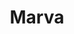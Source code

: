---
title: "Marva"
url: /ciudad-autonoma-de-buenos-aires/marva-blanco-encalada/
shop: lavandería
---